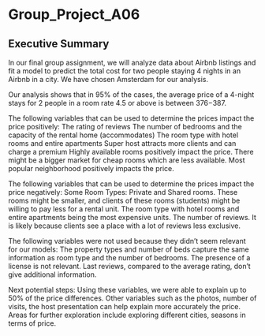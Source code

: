 # Group_Project_A06

## Executive Summary


In our final group assignment, we will analyze data about Airbnb listings and fit a model to predict the total cost for two people staying 4 nights in an Airbnb in a city. We have chosen Amsterdam for our analysis. 

Our analysis shows that in 95% of the cases, the average price of a 4-night stays for 2 people in a room rate 4.5 or above is between 376$-387$. 

The following variables that can be used to determine the prices impact the price positively:
The rating of reviews
The number of bedrooms and the capacity of the rental home (accommodates)
The room type with hotel rooms and entire apartments
Super host attracts more clients and can charge a premium
Highly available rooms positively impact the price. There might be a bigger market for cheap rooms which are less available. 
Most popular neighborhood positively impacts the price. 

The following variables that can be used to determine the prices impact the price negatively:
Some Room Types: Private and Shared rooms. These rooms might be smaller, and clients of these rooms (students) might be willing to pay less for a rental unit. The room type with hotel rooms and entire apartments being the most expensive units. 
The number of reviews. It is likely because clients see a place with a lot of reviews less exclusive. 

The following variables were not used because they didn’t seem relevant for our models: 
The property types and number of beds capture the same information as room type and the number of bedrooms. 
The presence of a license is not relevant.
Last reviews, compared to the average rating, don’t give additional information. 



Next potential steps:
Using these variables, we were able to explain up to 50% of the price differences. Other variables such as the photos, number of visits, the host presentation can help explain more accurately the price. Areas for further exploration include exploring different cities, seasons in terms of price. 